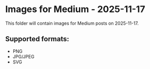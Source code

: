 # Images for Medium - 2025-11-17

This folder will contain images for Medium posts on 2025-11-17.

## Supported formats:
- PNG
- JPG/JPEG
- SVG
